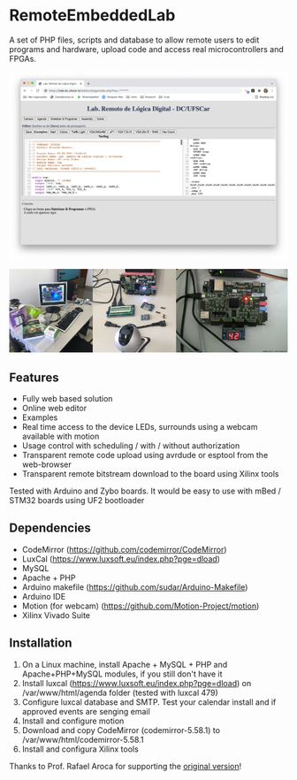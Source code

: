 # RemoteEmbeddedLab

A set of PHP files, scripts and database to allow remote users to edit programs and hardware, upload code and access real microcontrollers and FPGAs.

![Editor](html/about/editor.png) 

<img src="html/about/close.jpg" width="30%"/><img src="html/about/open.jpg" width="30%"/><img src="html/about/zybo.jpg" width="40%"/> 

## Features
- Fully web based solution
- Online web editor
- Examples
- Real time access to the device LEDs, surrounds using a webcam available with motion
- Usage control with scheduling / with / without authorization
- Transparent remote code upload using avrdude or esptool from the web-browser
- Transparent remote bitstream download to the board using Xilinx tools

Tested with Arduino and Zybo boards. It would be easy to use with mBed / STM32 boards using UF2 bootloader

## Dependencies
- CodeMirror (https://github.com/codemirror/CodeMirror)
- LuxCal (https://www.luxsoft.eu/index.php?pge=dload)
- MySQL
- Apache + PHP
- Arduino makefile (https://github.com/sudar/Arduino-Makefile)
- Arduino IDE
- Motion (for webcam) (https://github.com/Motion-Project/motion)
- Xilinx Vivado Suite

## Installation
1. On a Linux machine, install Apache + MySQL + PHP and Apache+PHP+MySQL modules, if you still don't have it
2. Install luxcal (https://www.luxsoft.eu/index.php?pge=dload) on /var/www/html/agenda folder (tested with luxcal 479)
3. Configure luxcal database and SMTP. Test your calendar install and if approved events are senging email
4. Install and configure motion
5. Download and copy CodeMirror (codemirror-5.58.1) to /var/www/html/codemirror-5.58.1
6. Install and configura Xilinx tools  

Thanks to Prof. Rafael Aroca for supporting the [original version](https://github.com/rafaelaroca/RemoteMicrocontrollerLab)!
